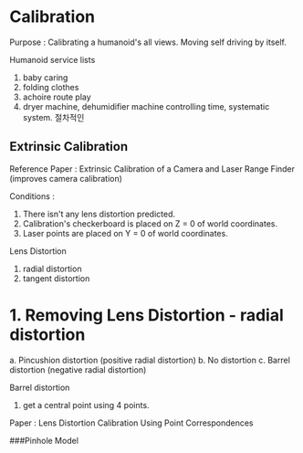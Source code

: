 # Calibration

Purpose : Calibrating a humanoid's all views. 
Moving self driving by itself.


Humanoid service lists
1) baby caring
2) folding clothes
3) achoire route play
4) dryer machine, dehumidifier machine controlling time, systematic system. 절차적인


## Extrinsic Calibration
Reference Paper : Extrinsic Calibration of a Camera and Laser
Range Finder (improves camera calibration) 

Conditions :
1. There isn't any lens distortion predicted. 
2. Calibration's checkerboard is placed on Z = 0 of world coordinates. 
3. Laser points are placed on Y = 0 of world coordinates.


Lens Distortion
1. radial distortion
2. tangent distortion


# 1. Removing Lens Distortion - radial distortion
a. Pincushion distortion (positive radial distortion)
b. No distortion
c. Barrel distortion (negative radial distortion)

Barrel distortion
1. get a central point using 4 points. 



Paper : Lens Distortion Calibration Using Point Correspondences 

###Pinhole Model
  
